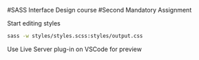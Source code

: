 #SASS Interface Design course
#Second Mandatory Assignment

Start editing styles

```bash
sass -w styles/styles.scss:styles/output.css
```

Use Live Server plug-in on VSCode for preview
